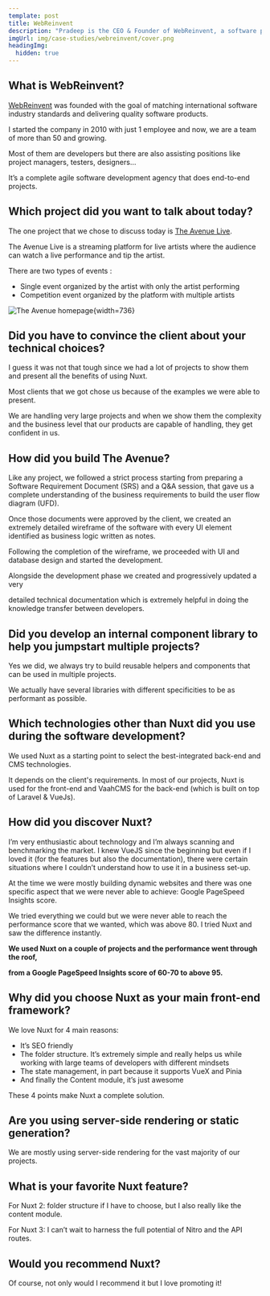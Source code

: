 ```yaml
---
template: post
title: WebReinvent
description: "Pradeep is the CEO & Founder of WebReinvent, a software product development company founded in 2010 and has its development center in India."
imgUrl: img/case-studies/webreinvent/cover.png
headingImg:
  hidden: true
---
```

## **What is WebReinvent?**

[WebReinvent](https://webreinvent.com) was founded with the goal of matching international software industry standards and delivering quality software products.

I started the company in 2010 with just 1 employee and now, we are a team of more than 50 and growing.

Most of them are developers but there are also assisting positions like project managers, testers, designers…

It’s a complete agile software development agency that does end-to-end projects.

## **Which project did you want to talk about today?**

The one project that we chose to discuss today is [The Avenue Live](https://theavenue.live).

The Avenue Live is a streaming platform for live artists where the audience can watch a live performance and tip the artist.

There are two types of events :

- Single event organized by the artist with only the artist performing
- Competition event organized by the platform with multiple artists

![The Avenue homepage](img/case-studies/webreinvent/main.png){width=736}

## **Did you have to convince the client about your technical choices?**

I guess it was not that tough since we had a lot of projects to show them and present all the benefits of using Nuxt.

Most clients that we got chose us because of the examples we were able to present.

We are handling very large projects and when we show them the complexity and the business level that our products are capable of handling, they get confident in us.

## **How did you build The Avenue?**

Like any project, we followed a strict process starting from preparing a Software Requirement Document (SRS) and a Q&A session, that gave us a complete understanding of the business requirements to build the user flow diagram (UFD).

Once those documents were approved by the client, we created an extremely detailed wireframe of the software with every UI element identified as business logic written as notes.

Following the completion of the wireframe, we proceeded with UI and database design and started the development.

Alongside the development phase we created and progressively updated a very

detailed technical documentation which is extremely helpful in doing the knowledge transfer between developers.

## **Did you develop an internal component library to help you jumpstart multiple projects?**

Yes we did, we always try to build reusable helpers and components that can be used in multiple projects.

We actually have several libraries with different specificities to be as performant as possible.

## **Which technologies other than Nuxt did you use during the software development?**

We used Nuxt as a starting point to select the best-integrated back-end and CMS technologies.

It depends on the client's requirements. In most of our projects, Nuxt is used for the front-end and VaahCMS for the back-end (which is built on top of Laravel & VueJs).

## **How did you discover Nuxt?**

I’m very enthusiastic about technology and I’m always scanning and benchmarking the market. I knew VueJS since the beginning but even if I loved it (for the features but also the documentation), there were certain situations where I couldn’t understand how to use it in a business set-up.

At the time we were mostly building dynamic websites and there was one specific aspect that we were never able to achieve: Google PageSpeed Insights score.

We tried everything we could but we were never able to reach the performance score that we wanted, which was above 80. I tried Nuxt and saw the difference instantly.

**We used Nuxt on a couple of projects and the performance went through the roof,**

**from a Google PageSpeed Insights score of 60-70 to above 95.**

## **Why did you choose Nuxt as your main front-end framework?**

We love Nuxt for 4 main reasons:

- It’s SEO friendly
- The folder structure. It’s extremely simple and really helps us while working with large teams of developers with different mindsets
- The state management, in part because it supports VueX and Pinia
- And finally the Content module, it’s just awesome

These 4 points make Nuxt a complete solution.

## **Are you using server-side rendering or static generation?**

We are mostly using server-side rendering for the vast majority of our projects.

## **What is your favorite Nuxt feature?**

For Nuxt 2: folder structure if I have to choose, but I also really like the content module.

For Nuxt 3: I can’t wait to harness the full potential of Nitro and the API routes.

## **Would you recommend Nuxt?**

Of course, not only would I recommend it but I love promoting it!
